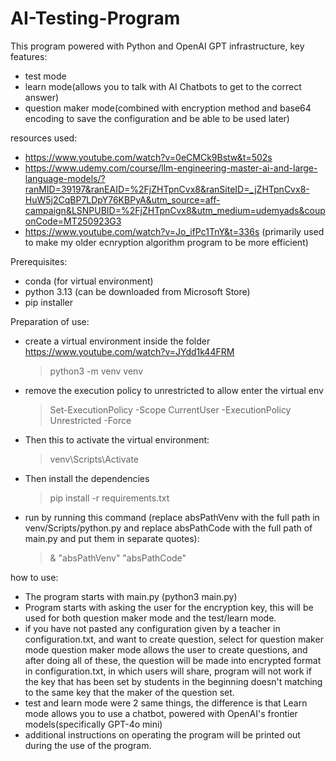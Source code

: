 # AI-Testing-Program
This program powered with Python and OpenAI GPT infrastructure, key features:
- test mode
- learn mode(allows you to talk with AI Chatbots to get to the correct answer)
- question maker mode(combined with encryption method and base64 encoding to save the configuration and be able to be used later)

resources used:
- https://www.youtube.com/watch?v=0eCMCk9Bstw&t=502s
- https://www.udemy.com/course/llm-engineering-master-ai-and-large-language-models/?ranMID=39197&ranEAID=%2FjZHTpnCvx8&ranSiteID=_jZHTpnCvx8-HuW5j2CqBP7LDpY76KBPyA&utm_source=aff-campaign&LSNPUBID=%2FjZHTpnCvx8&utm_medium=udemyads&couponCode=MT250923G3
- https://www.youtube.com/watch?v=Jo_ifPc1TnY&t=336s (primarily used to make my older ecnryption algorithm program to be more efficient)

Prerequisites:
- conda (for virtual environment)
- python 3.13 (can be downloaded from Microsoft Store)
- pip installer

Preparation of use:
- create a virtual environment inside the folder https://www.youtube.com/watch?v=JYdd1k44FRM
  > python3 -m venv venv
- remove the execution policy to unrestricted to allow enter the virtual env
  > Set-ExecutionPolicy -Scope CurrentUser -ExecutionPolicy Unrestricted -Force
- Then this to activate the virtual environment:
  > venv\Scripts\Activate
- Then install the dependencies
  > pip install -r requirements.txt
- run by running this command (replace absPathVenv with the full path in venv/Scripts/python.py and replace absPathCode with the full path of main.py and put them in separate quotes):
  > & "absPathVenv" "absPathCode"

how to use:
- The program starts with main.py (python3 main.py)
- Program starts with asking the user for the encryption key, this will be used for both question maker mode and the test/learn mode.
- if you have not pasted any configuration given by a teacher in configuration.txt, and want to create question, select for question maker mode
question maker mode allows the user to create questions, and after doing all of these, the question will be made into encrypted format in configuration.txt, in which users will share, program will not work if the key that has been set by students in the beginning doesn't matching to the same key that the maker of the question set.
- test and learn mode were 2 same things, the difference is that Learn mode allows you to use a chatbot, powered with OpenAI's frontier models(specifically GPT-4o mini)
- additional instructions on operating the program will be printed out during the use of the program.
